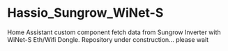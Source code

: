 # Hassio_Sungrow_WiNet-S
Home Assistant custom component fetch data from Sungrow Inverter with WiNet-S   Eth/Wifi Dongle.
Repository under construction... please wait
